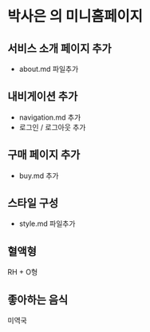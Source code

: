 # 박사은 의 미니홈페이지

## 서비스 소개 페이지 추가

- about.md 파일추가

## 내비게이션 추가

- navigation.md 추가
- 로그인 / 로그아웃 추가

## 구매 페이지 추가

- buy.md 추가

## 스타일 구성

- style.md 파일추가

## 혈액형

RH + O형

## 좋아하는 음식

미역국
